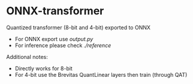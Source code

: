 # ONNX-transformer

Quantized transformer (8-bit and 4-bit) exported to ONNX

- For ONNX export use _output.py_
- For inference please check _./reference_

Additional notes:

- Directly works for 8-bit
- For 4-bit use the Brevitas QuantLinear layers then train (through QAT)
